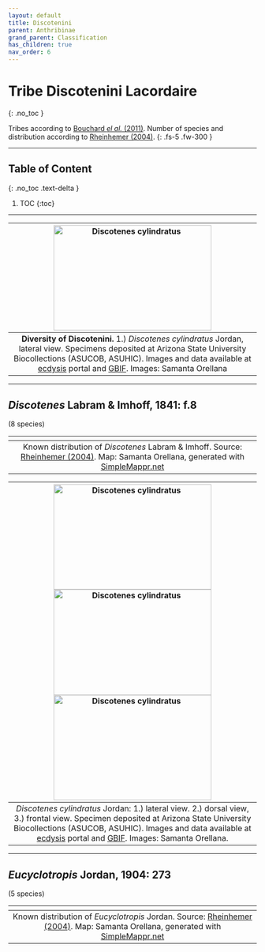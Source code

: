 ```yaml
---
layout: default
title: Discotenini
parent: Anthribinae
grand_parent: Classification
has_children: true
nav_order: 6
---
```



# Tribe Discotenini Lacordaire
{: .no_toc }

Tribes according to [Bouchard _el al._ (2011)](https://zookeys.pensoft.net/articles.php?id=4001). Number of species and distribution according to [Rheinhemer (2004)](https://www.zobodat.at/pdf/Mitt-Ent-Ver-Stuttgart_39_2004_0001-0244.pdf).
{: .fs-5 .fw-300 }

---

## Table of Content
{: .no_toc .text-delta }

1. TOC
{:toc}

---

| [<img src="https://serv.biokic.asu.edu/imglib/ecdysis/ASU_ASUCOB/ASUCOB0014/ASUCOB0014210_lateral_edited_1629252381.jpg" alt="Discotenes cylindratus" width="320" height="213.4">](https://serv.biokic.asu.edu/ecdysis/collections/individual/index.php?occid=610735) 
|:--:| 
|**Diversity of Discotenini.** 1.) *Discotenes cylindratus* Jordan, lateral view. Specimens deposited at Arizona State University Biocollections (ASUCOB, ASUHIC). Images and data available at [ecdysis](https://serv.biokic.asu.edu/ecdysis/index.php) portal and [GBIF](gbif.org). Images: Samanta Orellana|

---

## _Discotenes_ Labram & Imhoff, 1841: f.8
(8 species)

|<img src="https://www.simplemappr.net/map/18891" alt="" />| 
|:--:| 
|Known distribution of _Discotenes_ Labram & Imhoff. Source: [Rheinhemer (2004)](https://www.zobodat.at/pdf/Mitt-Ent-Ver-Stuttgart_39_2004_0001-0244.pdf). Map: Samanta Orellana, generated with [SimpleMappr.net](https://www.simplemappr.net/) |

| [<img src="https://serv.biokic.asu.edu/imglib/ecdysis/ASU_ASUCOB/ASUCOB0014/ASUCOB0014210_lateral_edited_1629252381.jpg" alt="Discotenes cylindratus" width="320" height="213.4">](https://serv.biokic.asu.edu/ecdysis/collections/individual/index.php?occid=610735) [<img src="https://serv.biokic.asu.edu/imglib/ecdysis/ASU_ASUCOB/ASUCOB0014/ASUCOB0014210_dorsal_edited_1637864656.jpg" alt="Discotenes cylindratus" width="320" height="213.4">](https://serv.biokic.asu.edu/ecdysis/collections/individual/index.php?occid=610735) [<img src="https://serv.biokic.asu.edu/imglib/ecdysis/ASU_ASUCOB/ASUCOB0014/ASUCOB0014210_frontal_edited_1637864858.jpg" alt="Discotenes cylindratus" width="320" height="213.4">](https://serv.biokic.asu.edu/ecdysis/collections/individual/index.php?occid=610735) | 
|:--:| 
|_Discotenes cylindratus_ Jordan: 1.) lateral view. 2.) dorsal view, 3.) frontal view. Specimen deposited at Arizona State University Biocollections (ASUCOB, ASUHIC). Images and data available at [ecdysis](https://serv.biokic.asu.edu/ecdysis/index.php) portal and [GBIF](gbif.org). Images: Samanta Orellana.|

---

## _Eucyclotropis_ Jordan, 1904: 273
(5 species)

|<img src="https://www.simplemappr.net/map/18892" alt="" />| 
|:--:| 
|Known distribution of _Eucyclotropis_ Jordan. Source: [Rheinhemer (2004)](https://www.zobodat.at/pdf/Mitt-Ent-Ver-Stuttgart_39_2004_0001-0244.pdf). Map: Samanta Orellana, generated with [SimpleMappr.net](https://www.simplemappr.net/) |

